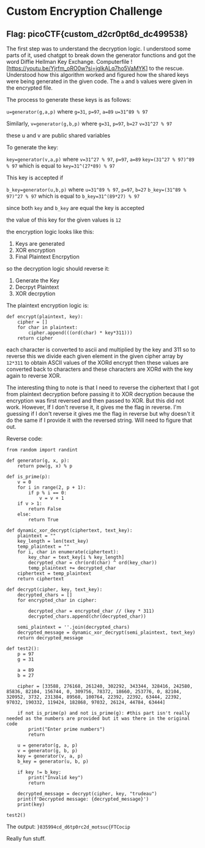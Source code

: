 # Custom Encryption Challenge

## **Flag**: picoCTF{custom_d2cr0pt6d_dc499538}

The first step was to understand the decryption logic. I understood some parts of it, used chatgpt to break down the generator functions and got the word Diffie Hellman Key Exchange. Computerfile ![https://youtu.be/Yjrfm_oRO0w?si=jgIkALq7ho5VaMYK] to the rescue. Understood how this algorithm worked and figured how the shared keys were being generated in the given code. The `a` and `b` values were given in the encrypted file. 

The process to generate these keys is as follows:

`u=generator(g,a,p)`
where `g=31`, `p=97`, `a=89`
`u=31^89 % 97`

Similarly,
`v=generator(g,b,p)`
where `g=31`, `p=97`, `b=27`
`v=31^27 % 97`

these u and v are public shared variables

To generate the key:

`key=generator(v,a,p)`
where `v=31^27 % 97`, `p=97`, `a=89`
`key=(31^27 % 97)^89 % 97` which is equal to `key=31^(27*89) % 97`

This key is accepted if

`b_key=generator(u,b,p)`
where `u=31^89 % 97`, `p=97`, `b=27`
`b_key=(31^89 % 97)^27 % 97` which is equal to `b_key=31^(89*27) % 97`

since both `key` and `b_key` are equal the key is accepted 

the value of this key for the given values is `12`

the encryption logic looks like this:
1. Keys are generated
2. XOR encryption
3. Final Plaintext Encrpytion 

so the decryption logic should reverse it:
1. Generate the Key
2. Decrpyt Plaintext
3. XOR decrpytion 

The plaintext encryption logic is: 
```
def encrypt(plaintext, key):
    cipher = []
    for char in plaintext:
        cipher.append(((ord(char) * key*311)))
    return cipher
```
each character is converted to ascii and multiplied by the key and 311
so to reverse this we divide each given element in the given cipher array by `12*311` to obtain ASCII values of the XORd encrypt
then these values are converted back to characters and these characters are XORd with the key again to reverse XOR. 

The interesting thing to note is that I need to reverse the ciphertext that I got from plaintext decryption before passing it to XOR decryption because the encryption was first reversed and then passed to XOR. But this did not work. However, If I don't reverse it, it gives me the flag in reverse. I'm guessing if I don't reverse it gives me the flag in reverse but why doesn't it do the same if I provide it with the reversed string. Will need to figure that out. 

Reverse code:
```
from random import randint

def generator(g, x, p):
    return pow(g, x) % p

def is_prime(p):
    v = 0
    for i in range(2, p + 1):
        if p % i == 0:
            v = v + 1
    if v > 1:
        return False
    else:
        return True

def dynamic_xor_decrypt(ciphertext, text_key):
    plaintext = ""
    key_length = len(text_key)
    temp_plaintext = ""
    for i, char in enumerate(ciphertext):
        key_char = text_key[i % key_length]
        decrypted_char = chr(ord(char) ^ ord(key_char))
        temp_plaintext += decrypted_char
    ciphertext = temp_plaintext
    return ciphertext

def decrypt(cipher, key, text_key):
    decrypted_chars = []
    for encrypted_char in cipher:
        
        decrypted_char = encrypted_char // (key * 311)
        decrypted_chars.append(chr(decrypted_char))
    
    semi_plaintext = ''.join(decrypted_chars)
    decrypted_message = dynamic_xor_decrypt(semi_plaintext, text_key)
    return decrypted_message

def test2():
    p = 97
    g = 31

    a = 89
    b = 27
    
    cipher = [33588, 276168, 261240, 302292, 343344, 328416, 242580, 85836, 82104, 156744, 0, 309756, 78372, 18660, 253776, 0, 82104, 320952, 3732, 231384, 89568, 100764, 22392, 22392, 63444, 22392, 97032, 190332, 119424, 182868, 97032, 26124, 44784, 63444]
    
    if not is_prime(p) and not is_prime(g): #this part isn't really needed as the numbers are provided but it was there in the original code
        print("Enter prime numbers")
        return
    
    u = generator(g, a, p)
    v = generator(g, b, p)
    key = generator(v, a, p)
    b_key = generator(u, b, p)

    if key != b_key:
        print("Invalid key")
        return
    
    decrypted_message = decrypt(cipher, key, "trudeau")
    print(f'Decrypted message: {decrypted_message}')
    print(key)

test2()
```
The output: `}835994cd_d6tp0rc2d_motsuc{FTCocip`

Really fun stuff. 

